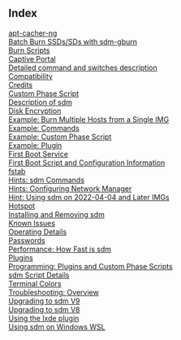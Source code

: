 <h2>Index</h2>

<a href="apt-Cacher-NG.md">apt-cacher-ng</a>
<br><a href="BatchBurn-SSD-SDs-with-sdm-gburn.md">Batch Burn SSDs/SDs with sdm-gburn</a>
<br><a href="Burn-Scripts.md">Burn Scripts</a>
<br><a href="Captive-Portal.md">Captive Portal</a>
<br><a href="Command-Details.md">Detailed command and switches description</a>
<br><a href="Compatibility.md">Compatibility</a>
<br><a href="Credits.md">Credits</a>
<br><a href="Custom-Phase-Script.md">Custom Phase Script</a>
<br><a href="Description.md">Description of sdm</a>
<br><a href="Disk-Encryption.md">Disk Encryption</a>
<br><a href="Example-Burn-Multiple-Hosts-From-Single-IMG.md">Example: Burn Multiple Hosts from a Single IMG</a>
<br><a href="Example-Commands.md">Example: Commands</a>
<br><a href="Example-Custom-Phase-Script.md">Example: Custom Phase Script</a>
<br><a href="Example-Plugin.md">Example: Plugin</a>
<br><a href="First-Boot-Service.md">First Boot Service</a>
<br><a href="First-Boot-Scripts-and-Configurations.md">First Boot Script and Configuration Information</a>
<br><a href="fstab.md">fstab</a>
<br><a href="Hints-Commands.md">Hints: sdm Commands</a>
<br><a href="Hints-NetworkManager.md">Hints: Configuring Network Manager</a>
<br><a href="Hint-Using-sdm-on-2022-04-04-and-later-images.md">Hint: Using sdm on 2022-04-04 and Later IMGs</a>
<br><a href="Hotspot.md">Hotspot</a>
<br><a href="Detailed-Installation-Guide.md">Installing and Removing sdm</a>
<br><a href="Known-Issues.md">Known Issues</a>
<br><a href="Operating-Details.md">Operating Details</a>
<br><a href="Passwords.md">Passwords</a>
<br><a href="Performance-How-Fast-is-sdm.md">Performance: How Fast is sdm</a>
<br><a href="Plugins.md">Plugins</a>
<br><a href="Programming-Plugins-and-Custom-Phase-Scripts.md">Programming: Plugins and Custom Phase Scripts</a>
<br><a href="Script-Details.md">sdm Script Details</a>
<br><a href="Terminal-Colors.md">Terminal Colors</a>
<br><a href="Troubleshooting.md">Troubleshooting: Overview</a>
<br><a href="9Upgrade-Notes.md">Upgrading to sdm V9</a>
<br><a href="8Upgrade-Notes.md">Upgrading to sdm V8</a>
<br><a href="Using-LXDE-Config.md">Using the lxde plugin</a>
<br><a href="Using-sdm-on-Windows-WSL.md">Using sdm on Windows WSL</a>
